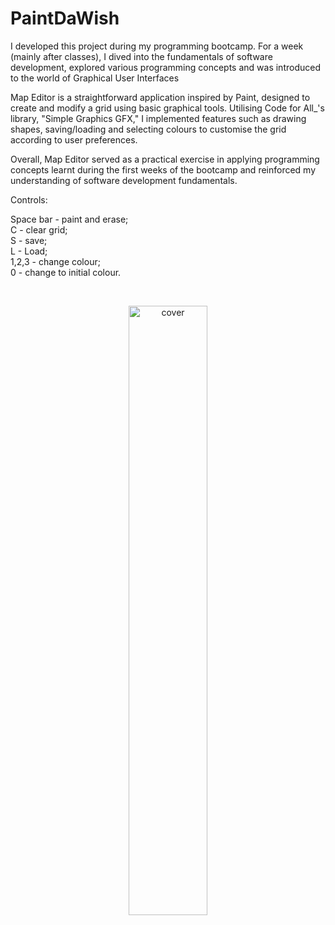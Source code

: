 # PaintDaWish

I developed this project during my programming bootcamp. For a week (mainly after classes), I dived into the fundamentals of software development, explored various programming concepts and was introduced to the world of Graphical User Interfaces

Map Editor is a straightforward application inspired by Paint, designed to create and modify a grid using basic graphical tools. Utilising Code for All_'s library, "Simple Graphics GFX," I implemented features such as drawing shapes, saving/loading and selecting colours to customise the grid according to user preferences.

Overall, Map Editor served as a practical exercise in applying programming concepts learnt during the first weeks of the bootcamp and reinforced my understanding of software development fundamentals.

Controls:

Space bar - paint and erase;  
C - clear grid;  
S - save;  
L - Load;  
1,2,3 - change colour;  
0 - change to initial colour.

<br>
<p align="center">
  <img src="https://github.com/pedroMoreira96/PaintDaWish/assets/159487606/be1b270f-7674-4aa5-aa6d-f3e338d7414a" alt="cover" style="width: 50%;"/>
</p>
